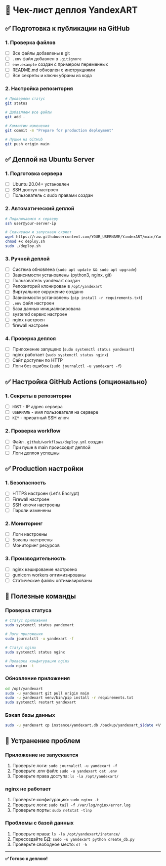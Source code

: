 # 🚀 Чек-лист деплоя YandexART

## ✅ Подготовка к публикации на GitHub

### 1. Проверка файлов
- [ ] Все файлы добавлены в git
- [ ] `.env` файл добавлен в `.gitignore`
- [ ] `env.example` создан с примером переменных
- [ ] README.md обновлен с инструкциями
- [ ] Все секреты и ключи убраны из кода

### 2. Настройка репозитория
```bash
# Проверяем статус
git status

# Добавляем все файлы
git add .

# Коммитим изменения
git commit -m "Prepare for production deployment"

# Пушим на GitHub
git push origin main
```

## ✅ Деплой на Ubuntu Server

### 1. Подготовка сервера
- [ ] Ubuntu 20.04+ установлен
- [ ] SSH доступ настроен
- [ ] Пользователь с sudo правами создан

### 2. Автоматический деплой
```bash
# Подключаемся к серверу
ssh user@your-server-ip

# Скачиваем и запускаем скрипт
wget https://raw.githubusercontent.com/YOUR_USERNAME/YandexART/main/YandexART/deploy.sh
chmod +x deploy.sh
sudo ./deploy.sh
```

### 3. Ручной деплой
- [ ] Система обновлена (`sudo apt update && sudo apt upgrade`)
- [ ] Зависимости установлены (python3, nginx, git)
- [ ] Пользователь yandexart создан
- [ ] Репозиторий клонирован в `/opt/yandexart`
- [ ] Виртуальное окружение создано
- [ ] Зависимости установлены (`pip install -r requirements.txt`)
- [ ] `.env` файл настроен
- [ ] База данных инициализирована
- [ ] systemd сервис настроен
- [ ] nginx настроен
- [ ] firewall настроен

### 4. Проверка деплоя
- [ ] Приложение запущено (`sudo systemctl status yandexart`)
- [ ] nginx работает (`sudo systemctl status nginx`)
- [ ] Сайт доступен по HTTP
- [ ] Логи без ошибок (`sudo journalctl -u yandexart -f`)

## ✅ Настройка GitHub Actions (опционально)

### 1. Секреты в репозитории
- [ ] `HOST` - IP адрес сервера
- [ ] `USERNAME` - имя пользователя на сервере
- [ ] `KEY` - приватный SSH ключ

### 2. Проверка workflow
- [ ] Файл `.github/workflows/deploy.yml` создан
- [ ] При пуше в main происходит деплой
- [ ] Логи деплоя успешны

## ✅ Production настройки

### 1. Безопасность
- [ ] HTTPS настроен (Let's Encrypt)
- [ ] Firewall настроен
- [ ] SSH ключи настроены
- [ ] Пароли изменены

### 2. Мониторинг
- [ ] Логи настроены
- [ ] Бэкапы настроены
- [ ] Мониторинг ресурсов

### 3. Производительность
- [ ] nginx кэширование настроено
- [ ] gunicorn workers оптимизированы
- [ ] Статические файлы оптимизированы

## 🔧 Полезные команды

### Проверка статуса
```bash
# Статус приложения
sudo systemctl status yandexart

# Логи приложения
sudo journalctl -u yandexart -f

# Статус nginx
sudo systemctl status nginx

# Проверка конфигурации nginx
sudo nginx -t
```

### Обновление приложения
```bash
cd /opt/yandexart
sudo -u yandexart git pull origin main
sudo -u yandexart venv/bin/pip install -r requirements.txt
sudo systemctl restart yandexart
```

### Бэкап базы данных
```bash
sudo -u yandexart cp instance/yandexart.db /backup/yandexart_$(date +%Y%m%d_%H%M%S).db
```

## 🚨 Устранение проблем

### Приложение не запускается
1. Проверьте логи: `sudo journalctl -u yandexart -f`
2. Проверьте .env файл: `sudo -u yandexart cat .env`
3. Проверьте права доступа: `ls -la /opt/yandexart/`

### nginx не работает
1. Проверьте конфигурацию: `sudo nginx -t`
2. Проверьте логи: `sudo tail -f /var/log/nginx/error.log`
3. Проверьте порты: `sudo netstat -tlnp`

### Проблемы с базой данных
1. Проверьте права: `ls -la /opt/yandexart/instance/`
2. Пересоздайте БД: `sudo -u yandexart python create_db.py`
3. Проверьте свободное место: `df -h`

---

**✅ Готово к деплою!** 